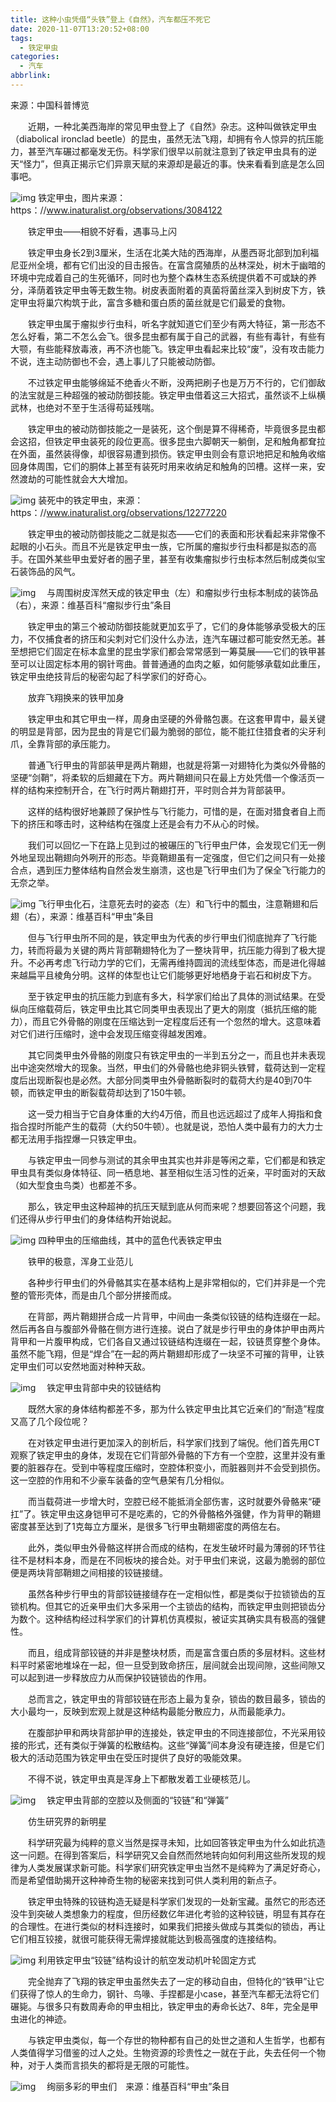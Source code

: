 ```yaml
---
title: 这种小虫凭借“头铁”登上《自然》，汽车都压不死它
date: 2020-11-07T13:20:52+08:00
tags:
  - 铁定甲虫
categories:
  - 汽车
abbrlink:
---
```


来源：中国科普博览

　　近期，一种北美西海岸的常见甲虫登上了《自然》杂志。这种叫做铁定甲虫（diabolical ironclad beetle）的昆虫，虽然无法飞翔，却拥有令人惊异的抗压能力，甚至汽车碾过都毫发无伤。科学家们很早以前就注意到了铁定甲虫具有的逆天“怪力”，但真正揭示它们异禀天赋的来源却是最近的事。快来看看到底是怎么回事吧。

![img](https://cdn.jsdelivr.net/gh/yakeing/Documentation@main/Hexo/images/6947-kcaeqzx9885285.jpg)
铁定甲虫，图片来源：https：//www.inaturalist.org/observations/3084122

　　铁定甲虫——相貌不好看，遇事马上闪

　　铁定甲虫身长2到3厘米，生活在北美大陆的西海岸，从墨西哥北部到加利福尼亚州全境，都有它们出没的目击报告。在富含腐殖质的丛林深处，树木于幽暗的环境中完成着自己的生死循环，同时也为整个森林生态系统提供着不可或缺的养分，泽荫着铁定甲虫等无数生物。树皮表面附着的真菌将菌丝深入到树皮下方，铁定甲虫将巢穴构筑于此，富含多糖和蛋白质的菌丝就是它们最爱的食物。

　　铁定甲虫属于瘤拟步行虫科，听名字就知道它们至少有两大特征，第一形态不怎么好看，第二不怎么会飞。很多昆虫都有属于自己的武器，有些有毒针，有些有大颚，有些能释放毒液，再不济也能飞。铁定甲虫看起来比较“废”，没有攻击能力不说，连主动防御也不会，遇上事儿了只能被动防御。

　　不过铁定甲虫能够绵延不绝香火不断，没两把刷子也是万万不行的，它们御敌的法宝就是三种超强的被动防御技能。铁定甲虫借着这三大招式，虽然谈不上纵横武林，也绝对不至于生活得苟延残喘。

　　铁定甲虫的被动防御技能之一是装死，这个倒是算不得稀奇，毕竟很多昆虫都会这招，但铁定甲虫装死的段位更高。很多昆虫六脚朝天一躺倒，足和触角都耷拉在外面，虽然装得像，却很容易遭到损伤。铁定甲虫则会有意识地把足和触角收缩回身体周围，它们的胴体上甚至有装死时用来收纳足和触角的凹槽。这样一来，安然渡劫的可能性就会大大增加。

![img](https://cdn.jsdelivr.net/gh/yakeing/Documentation@main/Hexo/images/ae1a-kcaeqzx9885368.jpg)
装死中的铁定甲虫，来源：https：//www.inaturalist.org/observations/12277220

　　铁定甲虫的被动防御技能之二就是拟态——它们的表面和形状看起来非常像不起眼的小石头。而且不光是铁定甲虫一族，它所属的瘤拟步行虫科都是拟态的高手。在国外某些甲虫爱好者的圈子里，甚至有收集瘤拟步行虫标本然后制成类似宝石装饰品的风气。

![img](https://cdn.jsdelivr.net/gh/yakeing/Documentation@main/Hexo/images/06cc-kcaeqzx9885458.png)
　与周围树皮浑然天成的铁定甲虫（左）和瘤拟步行虫标本制成的装饰品（右），来源：维基百科“瘤拟步行虫”条目

　　铁定甲虫的第三个被动防御技能就更加玄乎了，它们的身体能够承受极大的压力，不仅捕食者的挤压和尖刺对它们没什么办法，连汽车碾过都可能安然无恙。甚至想把它们固定在标本盒里的昆虫学家们都会常常感到一筹莫展——它们的铁甲甚至可以让固定标本用的钢针弯曲。普普通通的血肉之躯，如何能够承载如此重压，铁定甲虫绝技背后的秘密勾起了科学家们的好奇心。

　　放弃飞翔换来的铁甲加身

　　铁定甲虫和其它甲虫一样，周身由坚硬的外骨骼包裹。在这套甲胄中，最关键的明显是背部，因为昆虫的背是它们最为脆弱的部位，能不能扛住猎食者的尖牙利爪，全靠背部的承压能力。

　　普通飞行甲虫的背部装甲是两片鞘翅，也就是将第一对翅特化为类似外骨骼的坚硬“剑鞘”，将柔软的后翅藏在下方。两片鞘翅间只在最上方处凭借一个像活页一样的结构来控制开合，在飞行时两片鞘翅打开，平时则合并为背部装甲。

　　这样的结构很好地兼顾了保护性与飞行能力，可惜的是，在面对猎食者自上而下的挤压和啄击时，这种结构在强度上还是会有力不从心的时候。

　　我们可以回忆一下在路上见到过的被碾压的飞行甲虫尸体，会发现它们无一例外地呈现出鞘翅向外咧开的形态。毕竟鞘翅虽有一定强度，但它们之间只有一处接合点，遇到压力整体结构自然会发生崩溃，这也是飞行甲虫们为了保全飞行能力的无奈之举。

![img](https://cdn.jsdelivr.net/gh/yakeing/Documentation@main/Hexo/images/66f2-kcaeqzx9885561.png)
飞行甲虫化石，注意死去时的姿态（左）和飞行中的瓢虫，注意鞘翅和后翅（右），来源：维基百科“甲虫”条目

　　但与飞行甲虫所不同的是，铁定甲虫为代表的步行甲虫们彻底抛弃了飞行能力，转而将最为关键的两片背部鞘翅特化为了一整块背甲，抗压能力得到了极大提升。不必再考虑飞行动力学的它们，无需再维持圆润的流线型体态，而是进化得越来越扁平且棱角分明。这样的体型也让它们能够更好地栖身于岩石和树皮下方。

　　至于铁定甲虫的抗压能力到底有多大，科学家们给出了具体的测试结果。在受纵向压缩载荷后，铁定甲虫比其它同类甲虫表现出了更大的刚度（抵抗压缩的能力），而且它外骨骼的刚度在压缩达到一定程度后还有一个忽然的增大。这意味着对它们进行压缩时，途中会发现压缩变得越发困难。

　　其它同类甲虫外骨骼的刚度只有铁定甲虫的一半到五分之一，而且也并未表现出中途突然增大的现象。当然，甲虫们的外骨骼也绝非铜头铁臂，载荷达到一定程度后出现断裂也是必然。大部分同类甲虫外骨骼断裂时的载荷大约是40到70牛顿，而铁定甲虫的断裂载荷却达到了150牛顿。

　　这一受力相当于它自身体重的大约4万倍，而且也远远超过了成年人拇指和食指合捏时所能产生的载荷（大约50牛顿）。也就是说，恐怕人类中最有力的大力士都无法用手指捏爆一只铁定甲虫。

　　与铁定甲虫一同参与测试的其余甲虫其实也并非是等闲之辈，它们都是和铁定甲虫具有类似身体特征、同一栖息地、甚至相似生活习性的近亲，平时面对的天敌（如大型食虫鸟类）也都差不多。

　　那么，铁定甲虫这种超神的抗压天赋到底从何而来呢？想要回答这个问题，我们还得从步行甲虫们的身体结构开始说起。

![img](https://cdn.jsdelivr.net/gh/yakeing/Documentation@main/Hexo/images/6494-kcaeqzx9885788.png)
四种甲虫的压缩曲线，其中的蓝色代表铁定甲虫

　　铁甲的极意，浑身工业范儿

　　各种步行甲虫们的外骨骼其实在基本结构上是非常相似的，它们并非是一个完整的管形壳体，而是由几个部分拼接而成。

　　在背部，两片鞘翅拼合成一片背甲，中间由一条类似铰链的结构连缀在一起。然后再各自与腹部外骨骼在侧方进行连接。说白了就是步行甲虫的身体护甲由两片背甲和一片腹甲构成，它们各自又通过铰链结构连缀在一起，铰链贯穿整个身体。虽然不能飞翔，但是“焊合”在一起的两片鞘翅却形成了一块坚不可摧的背甲，让铁定甲虫们可以安然地面对种种天敌。

![img](https://cdn.jsdelivr.net/gh/yakeing/Documentation@main/Hexo/images/e9e6-kcaeqzx9885840.jpg)
　铁定甲虫背部中央的铰链结构

　　既然大家的身体结构都差不多，那为什么铁定甲虫比其它近亲们的“耐造”程度又高了几个段位呢？

　　在对铁定甲虫进行更加深入的剖析后，科学家们找到了端倪。他们首先用CT观察了铁定甲虫的身体，发现在它们背部外骨骼的下方有一个空腔，这里并没有重要的脏器存在。受到中等程度压缩时，空腔体积变小，而脏器则并不会受到损伤。这一空腔的作用和不少豪车装备的空气悬架有几分相似。

　　而当载荷进一步增大时，空腔已经不能抵消全部伤害，这时就要外骨骼来“硬扛”了。铁定甲虫这身铠甲可不是吃素的，它的外骨骼格外强健，作为背甲的鞘翅密度甚至达到了1克每立方厘米，是很多飞行甲虫鞘翅密度的两倍左右。

　　此外，类似甲虫外骨骼这样拼合而成的结构，在发生破坏时最为薄弱的环节往往不是材料本身，而是在不同板块的接合处。对于甲虫们来说，这最为脆弱的部位便是两块背部鞘翅之间相接的铰链接缝。

　　虽然各种步行甲虫的背部铰链接缝存在一定相似性，都是类似于拉锁锁齿的互锁机构。但其它的近亲甲虫们大多采用一个主锁齿的结构，而铁定甲虫则把锁齿分为数个。这种结构经过科学家们的计算机仿真模拟，被证实其确实具有极高的强健性。

　　而且，组成背部铰链的并非是整块材质，而是富含蛋白质的多层材料。这些材料平时紧密地堆垛在一起，但一旦受到致命挤压，层间就会出现间隙，这些间隙又可以起到进一步释放应力从而保护铰链锁齿的作用。

　　总而言之，铁定甲虫的背部铰链在形态上最为复杂，锁齿的数目最多，锁齿的大小最均一，反映到宏观上就是这种结构最能分散应力，从而最能承力。

　　在腹部护甲和两块背部护甲的连接处，铁定甲虫的不同连接部位，不光采用铰接的形式，还有类似于弹簧的松散结构。这些“弹簧”间本身没有硬连接，但是它们极大的活动范围为铁定甲虫在受压时提供了良好的吸能效果。

　　不得不说，铁定甲虫真是浑身上下都散发着工业硬核范儿。

![img](https://cdn.jsdelivr.net/gh/yakeing/Documentation@main/Hexo/images/4e99-kcaeqzx9885918.png)
　铁定甲虫背部的空腔以及侧面的“铰链”和“弹簧”

　　仿生研究界的新明星

　　科学研究最为纯粹的意义当然是探寻未知，比如回答铁定甲虫为什么如此抗造这一问题。在得到答案后，科学研究又会自然而然地转向如何利用这些所发现的规律为人类发展谋求新可能。科学家们研究铁定甲虫当然不是纯粹为了满足好奇心，而是希望借助揭开这种神奇生物的秘密来找到可供人类利用的新点子。

　　铁定甲虫特殊的铰链构造无疑是科学家们发现的一处新宝藏。虽然它的形态还没牛到突破人类想象力的程度，但历经数亿年进化考验的这种铰链，明显有其存在的合理性。在进行类似的材料连接时，如果我们把接头做成与其类似的锁齿，再让它们相互铰接，就很可能获得无需焊接就能达到极高强度的连接结构。

![img](https://cdn.jsdelivr.net/gh/yakeing/Documentation@main/Hexo/images/3e2e-kcaeqzx9886029.png)
利用铁定甲虫“铰链”结构设计的航空发动机叶轮固定方式

　　完全抛弃了飞翔的铁定甲虫虽然失去了一定的移动自由，但特化的“铁甲”让它们获得了惊人的生命力，钢针、鸟喙、手捏都是小case，甚至汽车都无法将它们碾毙。与很多只有数周寿命的甲虫相比，铁定甲虫的寿命长达7、8年，完全是甲虫进化的神迹。

　　与铁定甲虫类似，每一个存世的物种都有自己的处世之道和人生哲学，也都有人类值得学习借鉴的过人之处。生物资源的珍贵性之一就在于此，失去任何一个物种，对于人类而言损失的都将是无限的可能性。

![img](https://cdn.jsdelivr.net/gh/yakeing/Documentation@main/Hexo/images/386d-kcaeqzx9886161.jpg)
　绚丽多彩的甲虫们　来源：维基百科“甲虫”条目